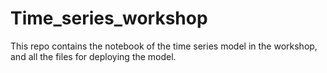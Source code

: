 # Time_series_workshop
This repo contains the notebook of the time series model in the workshop, and all the files for deploying the model.
